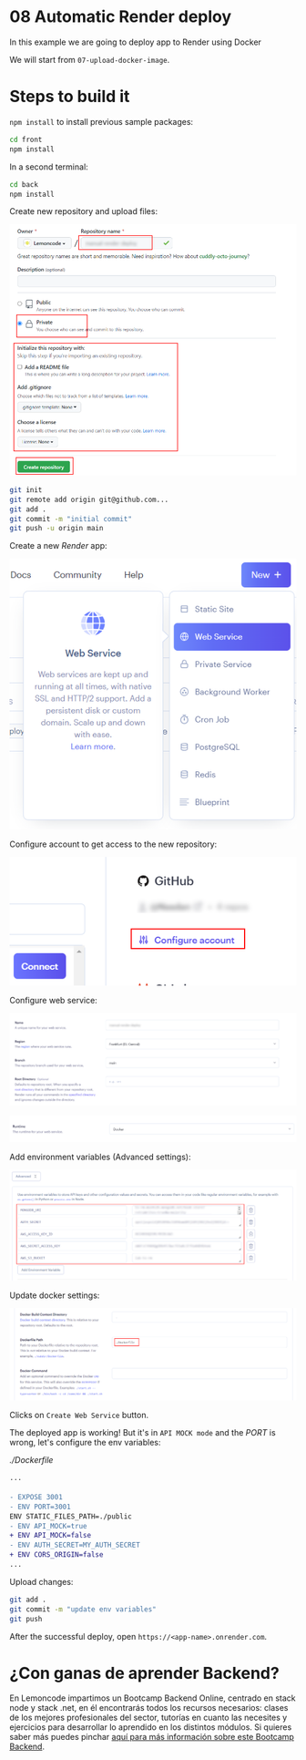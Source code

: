 # 08 Automatic Render deploy

In this example we are going to deploy app to Render using Docker

We will start from `07-upload-docker-image`.

# Steps to build it

`npm install` to install previous sample packages:

```bash
cd front
npm install

```

In a second terminal:

```bash
cd back
npm install

```

Create new repository and upload files:

![01-create-repo](./readme-resources/01-create-repo.png)

```bash
git init
git remote add origin git@github.com...
git add .
git commit -m "initial commit"
git push -u origin main

```

Create a new _Render_ app:

![02-create-render-app](./readme-resources/02-create-render-app.png)

Configure account to get access to the new repository:

![03-configure-account](./readme-resources/03-configure-account.png)

Configure web service:

![04-configure-web-service](./readme-resources/04-configure-web-service.png)

![05-configure-runtime](./readme-resources/05-configure-runtime.png)

Add environment variables (Advanced settings):

![06-add-env-vars](./readme-resources/06-add-env-vars.png)

Update docker settings:

![07-docker-settings](./readme-resources/07-docker-settings.png)

Clicks on `Create Web Service` button.

The deployed app is working! But it's in `API MOCK mode` and the _PORT_ is wrong, let's configure the env variables:

_./Dockerfile_

```diff
...

- EXPOSE 3001
- ENV PORT=3001
ENV STATIC_FILES_PATH=./public
- ENV API_MOCK=true
+ ENV API_MOCK=false
- ENV AUTH_SECRET=MY_AUTH_SECRET
+ ENV CORS_ORIGIN=false
...

```

Upload changes:

```bash
git add .
git commit -m "update env variables"
git push

```

After the successful deploy, open `https://<app-name>.onrender.com`.

# ¿Con ganas de aprender Backend?

En Lemoncode impartimos un Bootcamp Backend Online, centrado en stack node y stack .net, en él encontrarás todos los recursos necesarios: clases de los mejores profesionales del sector, tutorías en cuanto las necesites y ejercicios para desarrollar lo aprendido en los distintos módulos. Si quieres saber más puedes pinchar [aquí para más información sobre este Bootcamp Backend](https://lemoncode.net/bootcamp-backend#bootcamp-backend/banner).
